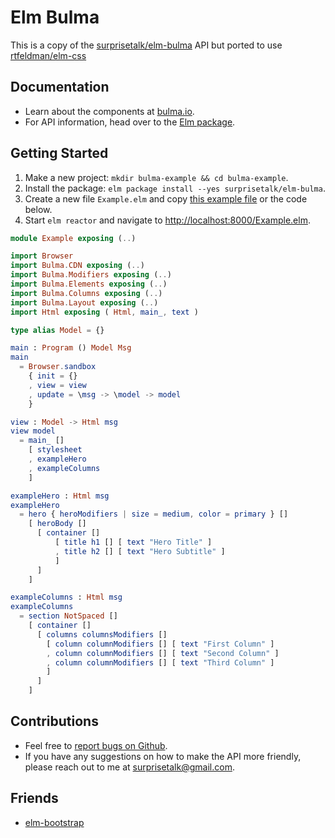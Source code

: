 # Elm Bulma

This is a copy of the [surprisetalk/elm-bulma](https://package.elm-lang.org/packages/surprisetalk/elm-bulma/latest/)
API but ported to use [rtfeldman/elm-css](https://package.elm-lang.org/packages/rtfeldman/elm-css/latest/)

## Documentation

- Learn about the components at [bulma.io](http://bulma.io/).
- For API information, head over to the [Elm package](http://package.elm-lang.org/packages/MichaelCombs28/elm-css-bulma/latest).

## Getting Started

1. Make a new project: `mkdir bulma-example && cd bulma-example`.
2. Install the package: `elm package install --yes surprisetalk/elm-bulma`.
3. Create a new file `Example.elm` and copy [this example file](https://github.com/surprisetalk/elm-bulma/blob/master/src/Example.elm) or the code below.
4. Start `elm reactor` and navigate to [http://localhost:8000/Example.elm](http://localhost:8000).

```elm
module Example exposing (..)

import Browser
import Bulma.CDN exposing (..)
import Bulma.Modifiers exposing (..)
import Bulma.Elements exposing (..)
import Bulma.Columns exposing (..)
import Bulma.Layout exposing (..)
import Html exposing ( Html, main_, text )

type alias Model = {}

main : Program () Model Msg
main
  = Browser.sandbox
    { init = {}
    , view = view
    , update = \msg -> \model -> model
    }

view : Model -> Html msg
view model
  = main_ []
    [ stylesheet
    , exampleHero
    , exampleColumns
    ]

exampleHero : Html msg
exampleHero
  = hero { heroModifiers | size = medium, color = primary } []
    [ heroBody []
      [ container []
          [ title h1 [] [ text "Hero Title" ]
          , title h2 [] [ text "Hero Subtitle" ]
          ]
      ]
    ]

exampleColumns : Html msg
exampleColumns
  = section NotSpaced []
    [ container []
      [ columns columnsModifiers []
        [ column columnModifiers [] [ text "First Column" ]
        , column columnModifiers [] [ text "Second Column" ]
        , column columnModifiers [] [ text "Third Column" ]
        ]
      ]
    ]
```

## Contributions

- Feel free to [report bugs on Github](https://github.com/surprisetalk/elm-bulma/issues).
- If you have any suggestions on how to make the API more friendly, please reach out to me at [surprisetalk@gmail.com](surprisetalk@gmail.com).

## Friends

- [elm-bootstrap](http://package.elm-lang.org/packages/rundis/elm-bootstrap/latest)
